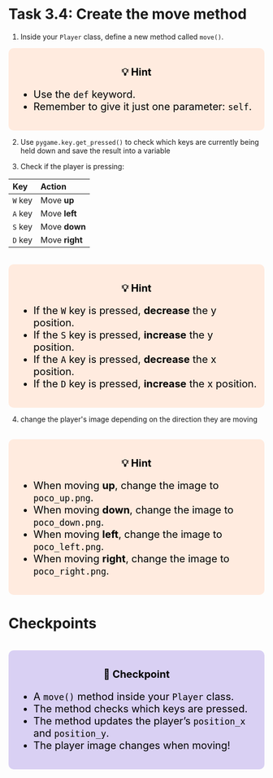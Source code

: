 # Task 3.4: Create the move method

1. Inside your `Player` class, define a new method called `move()`.
<div style="font-size: 20px; background-color: #ffebdf; color: black; padding: 15px; border-radius:10px;">
    <p style="text-align: center;"><b>💡 Hint</b></p>
    <ul>  
        <li>Use the <code>def</code> keyword.</li>
        <li>Remember to give it just one parameter: <code>self</code>.</li>
    </ul>
</div>

2. Use `pygame.key.get_pressed()` to check which keys are currently being held down and save the result into a variable

3. Check if the player is pressing:

| Key | Action |
|:----|:-------|
| `W` key | Move **up** |
| `A` key | Move **left** |
| `S` key | Move **down** |
| `D` key | Move **right** |

<br>
<div style="font-size: 20px; background-color: #ffebdf; color: black; padding: 15px; border-radius:10px;">
    <p style="text-align: center;"><b>💡 Hint</b></p>
    <ul>  
        <li>If the <code>W</code> key is pressed, <strong>decrease</strong> the y position.</li>
        <li>If the <code>S</code> key is pressed, <strong>increase</strong> the y position.</li>
        <li>If the <code>A</code> key is pressed, <strong>decrease</strong> the x position.</li>
        <li>If the <code>D</code> key is pressed, <strong>increase</strong> the x position.</li>
    </ul>
</div>

4. change the player's image depending on the direction they are moving

<br>
<div style="font-size: 20px; background-color: #ffebdf; color: black; padding: 15px; border-radius:10px;">
    <p style="text-align: center;"><b>💡 Hint</b></p>
    <ul>  
        <li>When moving <strong>up</strong>, change the image to <code>poco_up.png</code>.</li>
        <li>When moving <strong>down</strong>, change the image to <code>poco_down.png</code>.</li>
        <li>When moving <strong>left</strong>, change the image to <code>poco_left.png</code>.</li>
        <li>When moving <strong>right</strong>, change the image to <code>poco_right.png</code>.</li>
    </ul>
</div>

# Checkpoints
<br>
<div style="font-size: 20px; background-color: #d9d0f3; color: black; padding: 15px; border-radius:10px;">
    <p style="text-align: center;"><b>🚩 Checkpoint</b></p>
    <ul>  
        <li>A <code>move()</code> method inside your <code>Player</code> class.</li>
        <li>The method checks which keys are pressed.</li>
        <li>The method updates the player’s <code>position_x</code> and <code>position_y</code>.</li>
        <li>The player image changes when moving!</li>
    </ul>
</div>